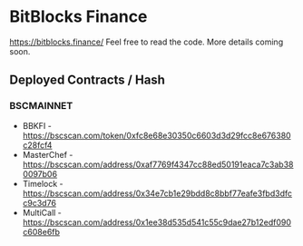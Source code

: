 # BitBlocks Finance

https://bitblocks.finance/ Feel free to read the code. More details coming soon.

## Deployed Contracts / Hash

### BSCMAINNET

- BBKFI - https://bscscan.com/token/0xfc8e68e30350c6603d3d29fcc8e676380c28fcf4
- MasterChef - https://bscscan.com/address/0xaf7769f4347cc88ed50191eaca7c3ab380097b06
- Timelock - https://bscscan.com/address/0x34e7cb1e29bdd8c8bbf77eafe3fbd3dfcc9c3d76
- MultiCall - https://bscscan.com/address/0x1ee38d535d541c55c9dae27b12edf090c608e6fb
